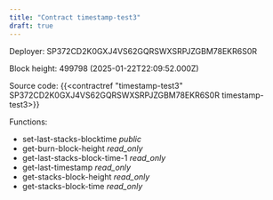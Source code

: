 ```yaml
---
title: "Contract timestamp-test3"
draft: true
---
```

Deployer: SP372CD2K0GXJ4VS62GQRSWXSRPJZGBM78EKR6S0R


 



Block height: 499798 (2025-01-22T22:09:52.000Z)

Source code: {{<contractref "timestamp-test3" SP372CD2K0GXJ4VS62GQRSWXSRPJZGBM78EKR6S0R timestamp-test3>}}

Functions:

* set-last-stacks-blocktime _public_
* get-burn-block-height _read_only_
* get-last-stacks-block-time-1 _read_only_
* get-last-timestamp _read_only_
* get-stacks-block-height _read_only_
* get-stacks-block-time _read_only_
